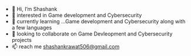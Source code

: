 - 👋 Hi, I’m Shashank
- 👀 interested in Game development and Cybersecurity
- 🌱 currently learning ...Game development and Cybersecurity along with a few languages 
- 💞️ looking to collaborate on Game Devleopment and Cybersecurity projects
- 📫 reach me shashankrawat506@gmail.com 

<!---
shashank-afk/shashank-afk is a ✨ special ✨ repository because its `README.md` (this file) appears on your GitHub profile.
You can click the Preview link to take a look at your changes.
--->
